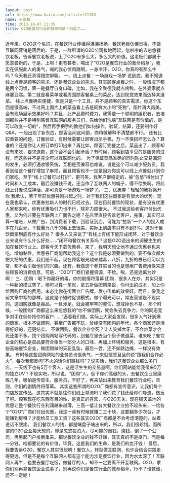 ```yaml
---
layout: post
url: https://www.huxiu.com/article/21163
name: 王家和
time: 2013-10-07 21:35
title: O2O是餐饮行业的救命稻草？别逗了……
---
```

近年来，O2O这个名词，在餐饮行业传播得沸沸扬扬，餐饮老板仿佛觉得，不做互联网营销是落后的。于是，一群所谓的O2O公司拔地而起，忽啦啦的去忽悠餐饮老板，告诉餐饮老板说，上了O2O有多么大，多么大的价值。这老板们都属于愿意尝新的，于是，上呗！更有甚者，喊出了“O2O是餐饮行业的救命稻草”，我实在佩服此人的勇气，喊的我心惊肉跳啊，一身冷汗，O2O，你真的有那么牛吗？今天我还真得跟您聊聊。 一、线上点餐：一场游戏一场梦 说到底，我不知道线上点餐是顾客的需求，还是餐饮企业的需求。其实顾客点餐之时，一般情况下都是两个习惯，第一是餐厅自身口碑，比如，我在全聚德我就点烤鸭，在外婆家就点麻婆豆腐。第二就是看菜单或看周围顾客餐桌上的菜品，达到视觉效果而选择某道菜。 线上点餐确实便捷，但是只是一个工具，并不是顾客的真实需求。你这个东西是很高端，不过网上图片上的菜品看上去是同样大小的“死物”，图片再大再美，会有现场展示效果好吗？并且，此产品费时费力，我需要一个聪明的组织者，去培训那些并不是特别感冒互联网的服务员们，先给他们洗脑“互联网是有价值的，是可以改变一切的”，然后再手把手的教他们如何操作，验证，结算，还要制作好Q&A，一般出现了新东西，顾客会问这问那，你稍微解释不清楚都不行。 还有比较重要的问题，订餐验证，有时候需要让顾客出示手机，万一不慎损坏怎么办？算谁的？还是你让人把订单打印出来？再比如，顾客订完餐之后，菜品出了，顾客却没有来吃，要求退款，这个会不会引起矛盾？有时候，顾客到店享受的是服务的过程，而这些并不是完全可以互联网化的。 为了保证菜品准确的同时防止交易漏洞的发生，必须打通收银系统，互相是否兼容也难说。说是这个可以减少服务员，我看到给这个餐厅增加了麻烦，而且顾客也不一定是因为你这可以线上点餐就非到你们家吃。至于“线上订餐可以打折”，更可笑，我客户很稳定的，被“忽悠”得付出了时间和人工成本，最后没赚钱不说，还当作了互联网人的幌子，得不偿失啊。将此线上订餐说成神话，那可真是一场游戏一场梦了。 二、优惠券：轻轻的我将离开你 我承认，若干年前优惠券刚兴起之时，对于我们这些商家是有很大的优势。现在我也承认，优惠券拉新人的时代已经过去。现在目前餐饮的现状，是有没有优惠人家都来吃，你有优惠吸引力也不行，除非力度很大。 不过我这给老客户付出优惠，又为何非要在互联网上广而告之呢？在店里直接告诉老客户，完事。其实可以算一笔账，从做广告，到消费者下载，到验证到店，可能为“拉新”一个人的投入成本在几百元，下载量万八千的看上去很美，实际上到店率只有不到3%。这对于餐饮商家到底有什么好处？ 很多人又来说了“有线上有线下能形成闭环，对于餐饮企业来说有什么什么好处……”闭环和餐饮有关系吗？这是O2O造出来的词硬生生的加在餐饮行业上。顾客今天下载优惠券，来了，我明天想让他不通过优惠券也来吃，增加黏性，优惠券厂商能帮助我这个？这个我是必须要做到的，要不每次都大把大把的优惠，我们赔不起，现在顾客眼光越来越毒，八折，九折的券已经习以为常，都不会引起他们的兴趣。还有，我做这个券其实目的也是想用广告费用换来这些顾客的消费信息，可是，“O2O”厂商们紧握资源，不给。唉，还是远离为妙啊！ 三、团购：喝下你藏好的毒，你的剧情将落幕 团购，很多人在炒，其实只是一种新的模式罢了。咱可以算一笔账，拿五折做团购来说，你付出的成本，加上你给团购厂商的费用，未必比你在街面立广告牌，发小传单的效果好。而且，像我之前文章中写的那样，这就是个短时促销模式，做个曝光可以，常态营销是不现实的。这团购就像是毒品，一旦涉足，就会被牢牢的套住，想戒掉也不易。 那个时候，一般团购厂商都这么来忽悠我的“你不做团购，就会失去竞争力，你的同态竞争对手在低价抢你的客户……”逼着我们做。实际上大家会发现，很多人气好到爆的商家，根本不做团购，甚至广告都不玩，曾经没有团购的年代，各个商家还是活得好好的，还更结实。 不做团购，餐饮企业会死？让人笑掉大牙，不会炒菜才会死还差不多。找个团购网站写代码的，到餐厅里去当个厨子做道菜，谁来吃？餐饮企业的核心是菜品要符合相当一部分人的口味，再加上环境和服务，这是根本。有些高端餐饮企业，做团购做的天花乱坠，最后一尝，还不如路边摊，一样没有效果。 有时候这些团购网站的业务员也很勇气，一来就信誓旦旦的说“跟我们合作必火”，每次我都反问“不火的话你们赔钱吗”？说实话，我们这餐饮企业那么多门店，一天线下也有5万个客人，这是活生生的交易量啊，你们网站能给我带来5万的独立UV？不现实吧，所以说，“团购”人，低下你们高傲的头，去餐饮企业里磨练几年，哪怕是传菜生，服务员，干好了，再来站出来教育我们餐饮行业吧，否则，你们的剧情终将落幕。 其实这些所谓的O2O厂商都有宣传意识，让我们每个门店放宣传品，这其实不就是往你们线上导流吗？我们花了钱还给你们导流，做反了吧。顾客现在吃东西有目的性，是真正的喜欢，与O2O无关。现在铺天盖地的优惠让整个餐饮行业利润越来越薄，三高一低让各大餐饮企业抬不起头来，一给各个“O2O”厂商们付出优惠，我这一桌有时候就赚二三十块，这要翻多少次台，才能赚到房租？才能给员工涨工资？这些其实O2O厂商都是不会考虑清楚的，站着说话不腰疼。 我们餐饮人的钱，都是端盘子端出来的，所以，我们很珍惜。而所谓的O2O企业每天想的，却是忽悠投资人，尽可能的圈钱，烧钱，倒了一个公司，再另起门户推倒重来。都说餐饮企业的钱不好赚，其实真的不是抠门，而是每一分钱，咱都要花的有价值，毕竟，这是我们的生命，是我们的血汗钱！ 最后，我要告诉O2O，餐饮人其实很聪明！餐饮人，转型做互联网，也许会结合实践走得更远，但是不是每个互联网人都有这个能力涉足餐饮行业，因为水太深了！互联网人再牛，也要去餐厅吃饭，做餐厅的人，却不一定要离不开互联网。O2O，求你们别再拿餐饮企业说事了，别再说你们是餐饮行业的救命稻草，行不？谁救谁，还不一定呢！

